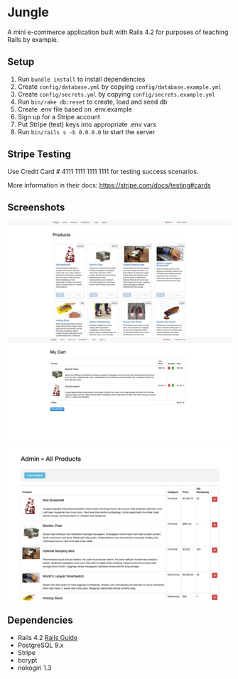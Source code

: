 # Jungle

A mini e-commerce application built with Rails 4.2 for purposes of teaching Rails by example.


## Setup

1. Run `bundle install` to install dependencies
2. Create `config/database.yml` by copying `config/database.example.yml`
3. Create `config/secrets.yml` by copying `config/secrets.example.yml`
4. Run `bin/rake db:reset` to create, load and seed db
5. Create .env file based on .env.example
6. Sign up for a Stripe account
7. Put Stripe (test) keys into appropriate .env vars
8. Run `bin/rails s -b 0.0.0.0` to start the server

## Stripe Testing

Use Credit Card # 4111 1111 1111 1111 for testing success scenarios.

More information in their docs: <https://stripe.com/docs/testing#cards>

## Screenshots
!["Homepage"](https://github.com/CD-Mackay/jungle-rails/blob/master/screenshots/Screen%20Shot%202021-02-10%20at%2012.52.06%20PM.png)
!["Sample My Cart Page"](https://github.com/CD-Mackay/jungle-rails/blob/master/screenshots/Screen%20Shot%202021-02-10%20at%2012.52.23%20PM.png)
!["Admin dashboard"](https://github.com/CD-Mackay/jungle-rails/blob/master/screenshots/Screen%20Shot%202021-02-10%20at%2012.53.27%20PM.png)

## Dependencies

* Rails 4.2 [Rails Guide](http://guides.rubyonrails.org/v4.2/)
* PostgreSQL 9.x
* Stripe
* bcrypt
* nokogiri 1.3
